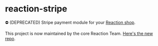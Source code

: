 reaction-stripe
===============

:no_entry: (DEPRECATED) Stripe payment module for your [Reaction shop](https://github.com/reactioncommerce/reaction).

This project is now maintained by the core Reaction Team. [Here's the new repo](https://github.com/reactioncommerce/reaction-stripe).
